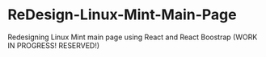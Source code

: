 # ReDesign-Linux-Mint-Main-Page
Redesigning Linux Mint main page using React and React Boostrap (WORK IN PROGRESS! RESERVED!)
